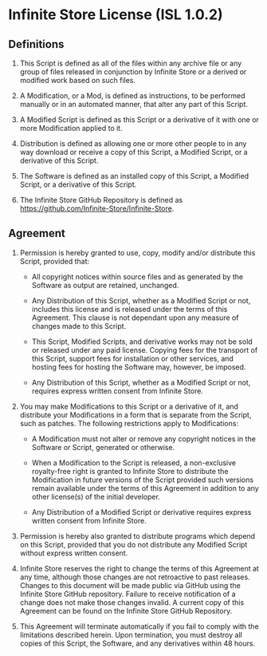 #	Infinite Store License (ISL 1.0.2)

##	Definitions

1.	This Script is defined as all of the files within any archive
	file or any group of files released in conjunction by Infinite
	Store or a derived or modified work based on such files.

2.	A Modification, or a Mod, is defined as instructions, to be
	performed manually or in an automated manner, that alter any part
	of this Script.

3.	A Modified Script is defined as this Script or a derivative of
	it with one or more Modification applied to it.

4.	Distribution is defined as allowing one or more other people to in
	any way download or receive a copy of this Script, a Modified
	Script, or a derivative of this Script.

5.	The Software is defined as an installed copy of this Script, a
	Modified Script, or a derivative of this Script.

6.	The Infinite Store GitHub Repository is defined as 
	https://github.com/Infinite-Store/Infinite-Store.

##	Agreement

1.	Permission is hereby granted to use, copy, modify and/or
	distribute this Script, provided that:

	-	All copyright notices within source files and as generated by
		the Software as output are retained, unchanged.

	-	Any Distribution of this Script, whether as a Modified Script
		or not, includes this license and is released under the terms
		of this Agreement. This clause is not dependant upon any
		measure of changes made to this Script.

	-	This Script, Modified Scripts, and derivative works may not
		be sold or released under any paid license. Copying fees for
		the transport of this Script, support fees for installation or
		other services, and hosting fees for hosting the Software may,
		however, be imposed.

	-	Any Distribution of this Script, whether as a Modified
		Script or not, requires express written consent from Infinite
		Store.

2.	You may make Modifications to this Script or a derivative of it,
	and distribute your Modifications in a form that is separate from
	the Script, such as patches. The following restrictions apply to
	Modifications:

	-	A Modification must not alter or remove any copyright notices
		in the Software or Script, generated or otherwise.

	-	When a Modification to the Script is released, a
		non-exclusive royalty-free right is granted to Infinite Store
		to distribute the Modification in future versions of the
		Script provided such versions remain available under the
		terms of this Agreement in addition to any other license(s) of
		the initial developer.

	-	Any Distribution of a Modified Script or derivative requires
		express written consent from Infinite Store.

3.	Permission is hereby also granted to distribute programs which
	depend on this Script, provided that you do not distribute any
	Modified Script without express written consent.

4.	Infinite Store reserves the right to change the terms of this
	Agreement at any time, although those changes are not retroactive
	to past releases. Changes to this document will be made public via
	GitHub using the Infinite Store GitHub repository. Failure to
	receive notification of a change does not make those changes
	invalid. A current copy of this Agreement can be found on the
	Infinite Store GitHub Repository.

5.	This Agreement will terminate automatically if you fail to comply
	with the limitations described herein. Upon termination, you must
	destroy all copies of this Script, the Software, and any
	derivatives within 48 hours.
